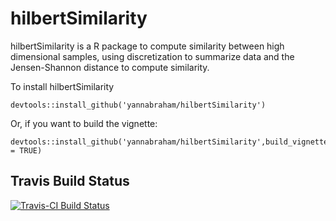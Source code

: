 # hilbertSimilarity

hilbertSimilarity is a R package to compute similarity between high dimensional samples, using discretization to summarize data and the Jensen-Shannon distance to compute similarity.

To install hilbertSimilarity

```
devtools::install_github('yannabraham/hilbertSimilarity')
```

Or, if you want to build the vignette:

```
devtools::install_github('yannabraham/hilbertSimilarity',build_vignettes = TRUE)
```

## Travis Build Status

[![Travis-CI Build Status](https://travis-ci.org/yannabraham/hilbertSimilarity.svg?branch=master)](https://travis-ci.org/yannabraham/hilbertSimilarity)
